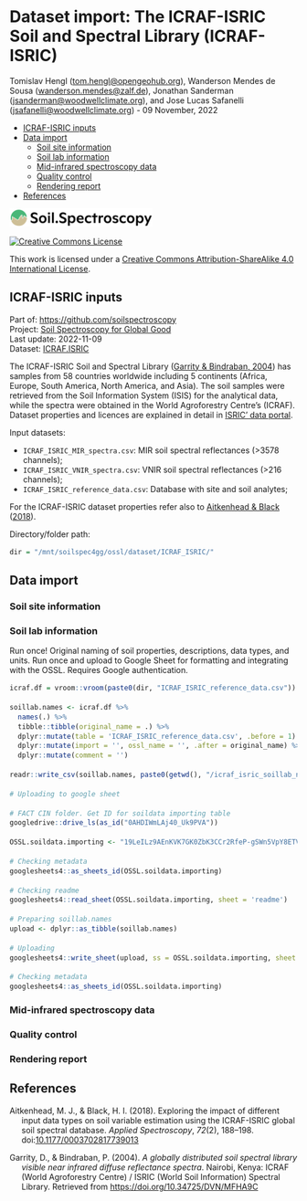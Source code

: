 Dataset import: The ICRAF-ISRIC Soil and Spectral Library (ICRAF-ISRIC)
================
Tomislav Hengl (<tom.hengl@opengeohub.org>), Wanderson Mendes de Sousa
(<wanderson.mendes@zalf.de>), Jonathan Sanderman
(<jsanderman@woodwellclimate.org>), and Jose Lucas Safanelli
(<jsafanelli@woodwellclimate.org>) -
09 November, 2022



-   [ICRAF-ISRIC inputs](#icraf-isric-inputs)
-   [Data import](#data-import)
    -   [Soil site information](#soil-site-information)
    -   [Soil lab information](#soil-lab-information)
    -   [Mid-infrared spectroscopy
        data](#mid-infrared-spectroscopy-data)
    -   [Quality control](#quality-control)
    -   [Rendering report](#rendering-report)
-   [References](#references)

[<img src="../../img/soilspec4gg-logo_fc.png" alt="SoilSpec4GG logo" width="250"/>](https://soilspectroscopy.org/)

[<img alt="Creative Commons License" style="border-width:0" src="https://i.creativecommons.org/l/by-sa/4.0/88x31.png" />](http://creativecommons.org/licenses/by-sa/4.0/)

This work is licensed under a [Creative Commons Attribution-ShareAlike
4.0 International
License](http://creativecommons.org/licenses/by-sa/4.0/).

## ICRAF-ISRIC inputs

Part of: <https://github.com/soilspectroscopy>  
Project: [Soil Spectroscopy for Global
Good](https://soilspectroscopy.org)  
Last update: 2022-11-09  
Dataset:
[ICRAF.ISRIC](https://soilspectroscopy.github.io/ossl-manual/soil-spectroscopy-tools-and-users.html#icraf.isric)

The ICRAF-ISRIC Soil and Spectral Library ([Garrity & Bindraban,
2004](#ref-garrity2004globally)) has samples from 58 countries worldwide
including 5 continents (Africa, Europe, South America, North America,
and Asia). The soil samples were retrieved from the Soil Information
System (ISIS) for the analytical data, while the spectra were obtained
in the World Agroforestry Centre’s (ICRAF). Dataset properties and
licences are explained in detail in [ISRIC’ data
portal](https://data.isric.org/geonetwork/srv/api/records/1b65024a-cd9f-11e9-a8f9-a0481ca9e724).

Input datasets:

-   `ICRAF_ISRIC_MIR_spectra.csv`: MIR soil spectral reflectances
    (&gt;3578 channels);
-   `ICRAF_ISRIC_VNIR_spectra.csv`: VNIR soil spectral reflectances
    (&gt;216 channels);
-   `ICRAF_ISRIC_reference_data.csv`: Database with site and soil
    analytes;

For the ICRAF-ISRIC dataset properties refer also to [Aitkenhead &
Black](#ref-aitkenhead2018exploring)
([2018](#ref-aitkenhead2018exploring)).

Directory/folder path:

``` r
dir = "/mnt/soilspec4gg/ossl/dataset/ICRAF_ISRIC/"
```

## Data import

### Soil site information

### Soil lab information

Run once! Original naming of soil properties, descriptions, data types,
and units. Run once and upload to Google Sheet for formatting and
integrating with the OSSL. Requires Google authentication.

``` r
icraf.df = vroom::vroom(paste0(dir, "ICRAF_ISRIC_reference_data.csv"))

soillab.names <- icraf.df %>%
  names(.) %>%
  tibble::tibble(original_name = .) %>%
  dplyr::mutate(table = 'ICRAF_ISRIC_reference_data.csv', .before = 1) %>%
  dplyr::mutate(import = '', ossl_name = '', .after = original_name) %>%
  dplyr::mutate(comment = '')

readr::write_csv(soillab.names, paste0(getwd(), "/icraf_isric_soillab_names.csv"))

# Uploading to google sheet

# FACT CIN folder. Get ID for soildata importing table
googledrive::drive_ls(as_id("0AHDIWmLAj40_Uk9PVA"))

OSSL.soildata.importing <- "19LeILz9AEnKVK7GK0ZbK3CCr2RfeP-gSWn5VpY8ETVM"

# Checking metadata
googlesheets4::as_sheets_id(OSSL.soildata.importing)

# Checking readme
googlesheets4::read_sheet(OSSL.soildata.importing, sheet = 'readme')

# Preparing soillab.names
upload <- dplyr::as_tibble(soillab.names)

# Uploading
googlesheets4::write_sheet(upload, ss = OSSL.soildata.importing, sheet = "ICRAF_ISRIC")

# Checking metadata
googlesheets4::as_sheets_id(OSSL.soildata.importing)
```

### Mid-infrared spectroscopy data

### Quality control

### Rendering report

## References

<!-- ### Soil site and laboratory data import: -->
<!-- ```{r} -->
<!-- icraf.df = vroom::vroom(paste(dir, "ICRAF_ISRIC_reference_data.csv", sep = "")) -->
<!-- ## dataset ISIS: https://www.isric.org/sites/default/files/isric_report_1995_10b.pdf -->
<!-- ``` -->
<!-- #### Soil lab information -->
<!-- ```{r} -->
<!-- in.name = c("pH (H2O)", "pH (KCl)", "pH (CaCl2)", "CaCO3", "Org C", "Org N", "Ca",  -->
<!--             "Mg", "Na", "K", "Exch acid", "Exch Al", "CEC soil", "ECEC", "Tot S", -->
<!--             "Tot Si", "Clay", "BD", "El cond", "Base sat", "pF4.2", "pF2.7") -->
<!-- icraf.yw = as.data.frame(icraf.df[,in.name]) -->
<!-- out.name = c("ph.h2o_usda.4c1_index", "ph.kcl_usda.4c1_index", "ph.cacl2_usda.4c1_index", "caco3_usda.4e1_wpct", "oc_usda.calc_wpct", "n.tot_usda.4h2_wpct", "ca.ext_usda.4b1_cmolkg", -->
<!--              "mg.ext_usda.4b1_cmolkg", "na.ext_usda.4b1_cmolkg", "k.ext_usda.4b1_cmolkg", "acid.tea_usda4b2_cmolkg", "al.kcl_usda.4b3_cmolkg", "cec.ext_usda.4b1_cmolkg", "ecec_usda.4b4_cmolkg", "sand.tot_usda.3a1_wpct", "silt.tot_usda.3a1_wpct", "clay.tot_usda.3a1_wpct", "bd.od_usda.3b2_gcm3", "ec.w_usda.4f1_dsm", "bsat_usda.4b4_wpct", "wr.1500kbar_usda.3c2_wpct", "wr.33kbar_usda.3c1_wpct") -->
<!-- ## compare values -->
<!-- #summary(icraf.yw$`pH (H2O)`) -->
<!-- #summary(icraf.yw$`Org C`) -->
<!-- #summary(icraf.yw$`Org N`) -->
<!-- #summary(icraf.yw$`Ca`) -->
<!-- #summary(icraf.yw$`BD`) -->
<!-- #summary(icraf.yw$`Clay`) -->
<!-- #summary(icraf.yw$`pF4.2`) -->
<!-- fun.lst = as.list(rep("x*1", length(in.name))) -->
<!-- fun.lst[[which(in.name=="BD")]] = "ifelse(x<0.05, NA, x*1)" -->
<!-- ## save translation rules: -->
<!-- #View(data.frame(in.name, out.name, unlist(fun.lst))) -->
<!-- write.csv(data.frame(in.name, out.name, unlist(fun.lst)), "./icraf_soilab_transvalues.csv") -->
<!-- icraf.soil = transvalues(icraf.yw, out.name, in.name, fun.lst) -->
<!-- icraf.soil$id.layer_local_c = icraf.df$`Batch and labid` -->
<!-- #summary(duplicated(icraf.soil$id.layer_local_c)) -->
<!-- ``` -->
<!-- Exporting the table: -->
<!-- ```{r} -->
<!-- icraf.soil$id.layer_uuid_c = openssl::md5(make.unique(icraf.soil$id.layer_local_c)) -->
<!-- icraf.soil$sample.doi_idf_c = "10.34725/DVN/MFHA9C" -->
<!-- icraf.soil$sample.contact.name_utf8_txt = "Keith Shepherd" -->
<!-- icraf.soil$sample.contact.email_ietf_email = "afsis.info@africasoils.net" -->
<!-- x.na = soilab.name[which(!soilab.name %in% names(icraf.soil))] -->
<!-- if(length(x.na)>0){ for(i in x.na){ icraf.soil[,i] <- NA } } -->
<!-- soilab.rds = paste0(dir, "ossl_soillab_v1.rds") -->
<!-- if(!file.exists(soilab.rds)){ -->
<!--   saveRDS.gz(icraf.soil[,soilab.name], soilab.rds) -->
<!-- } -->
<!-- ``` -->
<!-- #### Soil site information -->
<!-- ```{r} -->
<!-- icraf.site = as.data.frame(icraf.df[,1:17]) -->
<!-- icraf.site$`Long: sec` = ifelse(is.na(icraf.site$`Long: sec`), 0, icraf.site$`Long: sec`) -->
<!-- icraf.site$`Lat: sec` = ifelse(is.na(icraf.site$`Lat: sec`), 0, icraf.site$`Lat: sec`) -->
<!-- icraf.site$lat = ifelse(icraf.site$`N / S`=="South", paste0("-", icraf.site$`Lat: degr`, " ", icraf.site$`Lat: min`, " ", icraf.site$`Lat: sec`), paste0(icraf.site$`Lat: degr`, " ", icraf.site$`Lat: min`, " ", icraf.site$`Lat: sec`)) -->
<!-- icraf.site$lon = ifelse(icraf.site$`E / W`=="West", paste0("-", icraf.site$`Long: degr`, " ", icraf.site$`Long: min`, " ", icraf.site$`Long: sec`), paste0(icraf.site$`Long: degr`, " ", icraf.site$`Long: min`, " ", icraf.site$`Long: sec`)) -->
<!-- icraf.site$layer.sequence_usda_uint16 = icraf.site$HORI -->
<!-- icraf.site$layer.upper.depth_usda_cm = icraf.site$BTOP -->
<!-- icraf.site$layer.lower.depth_usda_cm = icraf.site$BBOT -->
<!-- ## soil taxonomy: -->
<!-- isis.xy <- read.csv("/mnt/diskstation/data/Soil_points/INT/ISRIC_ISIS/Sites.csv", stringsAsFactors = FALSE) -->
<!-- #str(isis.xy) -->
<!-- isis.xy$SiteId = isis.xy$Id -->
<!-- isis.xy$Plotcode = paste(isis.xy$CountryISO, isis.xy$Id) -->
<!-- isis.des <- read.csv("/mnt/diskstation/data/Soil_points/INT/ISRIC_ISIS/SitedescriptionResults.csv", stringsAsFactors = FALSE) -->
<!-- id0.lst = c(236,235,224); nm0.lst = c("longitude_decimal_degrees", "latitude_decimal_degrees", "site_obsdate") -->
<!-- isis.site.l = plyr::join_all(lapply(1:length(id0.lst), function(i){plyr::rename(subset(isis.des, ValueId==id0.lst[i])[,c("SampleId","Value")], replace=c("Value"=paste(nm0.lst[i])))}), type = "full") -->
<!-- isis.tax.smp = read.csv("/mnt/diskstation/data/Soil_points/INT/ISRIC_ISIS/ClassificationSamples.csv", stringsAsFactors = FALSE) -->
<!-- isis.tax.smp$SampleId = isis.tax.smp$Id -->
<!-- isis.tax.smp$Plotcode = plyr::join(isis.tax.smp, isis.xy, by="SiteId")$Plotcode -->
<!-- isis.xy$SampleId = plyr::join(isis.xy, isis.tax.smp, by="SiteId", match="first")$SampleId -->
<!-- isis.xy = join(isis.xy, isis.site.l) -->
<!-- isis.tax = read.csv("/mnt/diskstation/data/Soil_points/INT/ISRIC_ISIS/ClassificationResults.csv", stringsAsFactors = FALSE) -->
<!-- id0.lst = c(195,196,198,199,200); nm0.lst = c("USGG_75", "USGG_99", "USSG_75", "USSG_92", "USSG_99") -->
<!-- tax.kst = plyr::join_all(lapply(1:length(id0.lst), function(i){plyr::rename(subset(isis.tax, ValueId==id0.lst[i])[,c("SampleId","Value")], replace=c("Value"=paste(nm0.lst[i])))}), type = "full") -->
<!-- tax.kst$Plotcode = plyr::join(tax.kst, isis.tax.smp[,c("SampleId", "Plotcode")])$Plotcode -->
<!-- tax.kst$pedon.taxa_usda_c = paste0(ifelse(is.na(tax.kst$USSG_99), ifelse(is.na(tax.kst$USSG_92), tax.kst$USSG_75, tax.kst$USSG_92), tax.kst$USSG_99), " ", ifelse(is.na(tax.kst$USGG_99), tax.kst$USGG_75, tax.kst$USGG_99)) -->
<!-- #tax.kst[1:4,] -->
<!-- icraf.site$pedon.taxa_usda_c = plyr::join(icraf.site, tax.kst[,c("Plotcode", "pedon.taxa_usda_c")])$pedon.taxa_usda_c -->
<!-- icraf.site$longitude_wgs84_dd = plyr::join(icraf.site, isis.xy)$longitude_decimal_degrees -->
<!-- icraf.site$latitude_wgs84_dd = plyr::join(icraf.site, isis.xy)$latitude_decimal_degrees -->
<!-- icraf.site$longitude_wgs84_dd = as.numeric(ifelse(is.na(icraf.site$longitude_wgs84_dd), measurements::conv_unit(icraf.site$lon, from = 'deg_min_sec', to = 'dec_deg'), icraf.site$longitude_wgs84_dd)) -->
<!-- icraf.site$latitude_wgs84_dd = as.numeric(ifelse(is.na(icraf.site$latitude_wgs84_dd), measurements::conv_unit(icraf.site$lat, from = 'deg_min_sec', to = 'dec_deg'), icraf.site$latitude_wgs84_dd)) -->
<!-- #plot(icraf.site[,c("longitude_wgs84_dd","latitude_wgs84_dd")]) -->
<!-- icraf.site$id.layer_local_c = icraf.df$`Batch and labid` -->
<!-- icraf.site$id.location_olc_c = olctools::encode_olc(icraf.site$latitude_wgs84_dd, icraf.site$longitude_wgs84_dd, 10) -->
<!-- ``` -->
<!-- Exporting the table: -->
<!-- ```{r} -->
<!-- icraf.site$id.layer_uuid_c = openssl::md5(make.unique(icraf.site$id.layer_local_c)) -->
<!-- icraf.site$observation.ogc.schema.title_ogc_txt = 'Open Soil Spectroscopy Library' -->
<!-- icraf.site$observation.ogc.schema_idn_url = 'https://soilspectroscopy.github.io' -->
<!-- icraf.site$location.method_any_c = "GPS" -->
<!-- icraf.site$location.error_any_m = 30 -->
<!-- icraf.site$dataset.license.title_ascii_txt = "CC-BY" -->
<!-- icraf.site$dataset.license.address_idn_url = "https://creativecommons.org/licenses/by/4.0/" -->
<!-- icraf.site$dataset.title_utf8_txt = "ICRAF-ISRIC Soil MIR Spectral Library" -->
<!-- icraf.site$surveyor.address_utf8_txt = "ICRAF, PO Box 30677, Nairobi, 00100, Kenya" -->
<!-- icraf.site$dataset.code_ascii_c = "ICRAF.ISRIC" -->
<!-- icraf.site$dataset.address_idn_url = "https://www.isric.org/explore/ISRIC-collections" -->
<!-- icraf.site$dataset.owner_utf8_txt = "World Agroforestry Centre (ICRAF) / ISRIC - World Soil Information" -->
<!-- icraf.site$surveyor.title_utf8_txt = "Stephan Mantel" -->
<!-- icraf.site$surveyor.contact_ietf_email = "stephan.mantel@wur.nl" -->
<!-- icraf.site$dataset.contact.name_utf8_txt = "Keith Shepherd" -->
<!-- icraf.site$dataset.contact_ietf_email = "afsis.info@africasoils.net" -->
<!-- x.na = site.name[which(!site.name %in% names(icraf.site))] -->
<!-- if(length(x.na)>0){ for(i in x.na){ icraf.site[,i] <- NA } } -->
<!-- soilsite.rds = paste0(dir, "ossl_soilsite_v1.rds") -->
<!-- if(!file.exists(soilsite.rds)){ -->
<!--   saveRDS.gz(icraf.site[,site.name], soilsite.rds) -->
<!-- } -->
<!-- ``` -->
<!-- ### Mid-infrared spectroscopy data -->
<!-- Mid-infrared (MIR) soil spectroscopy raw data: -->
<!-- ```{r} -->
<!-- if(!exists("icraf.mir")){ -->
<!--   icraf.mir = vroom::vroom(paste(dir, "ICRAF_ISRIC_MIR_spectra.csv", sep = "")) -->
<!-- } -->
<!-- ``` -->
<!-- Some duplicates (average values?). -->
<!-- ```{r} -->
<!-- # MIR data -->
<!-- sum(duplicated(icraf.mir$SSN)) # 155 obs. -->
<!-- #icraf.mir <- icraf.mir %>% -->
<!-- #  group_by(SSN) %>% -->
<!-- #  summarise_all(mean) -->
<!-- #sum(duplicated(icraf.mir$SSN)) -->
<!-- ``` -->
<!-- Add the [Universal Unique -->
<!-- Identifier](https://cran.r-project.org/web/packages/uuid/) (UUI): -->
<!-- ```{r} -->
<!-- icraf.mir$id.scan_uuid_c = openssl::md5(make.unique(paste0("ICRAF.ISRIC", icraf.mir$SSN))) -->
<!-- ``` -->
<!-- Resampling the MIR spectra from the original window size to 2 cm-1 in `icraf.abs`. -->
<!-- This operation can be time-consuming: -->
<!-- ```{r} -->
<!-- sel.abs = names(icraf.mir)[grep("^m", names(icraf.mir))] -->
<!-- ## 3578 -->
<!-- icraf.abs = icraf.mir[,c("id.scan_uuid_c", "SSN", sel.abs)] -->
<!-- dim(icraf.abs) -->
<!-- ``` -->
<!-- List any possible problems in spectral scans: -->
<!-- ```{r} -->
<!-- wav.mir = as.numeric(gsub("m", "", sel.abs)) # Get wavelength only -->
<!-- # Creating a matrix with only spectral values to resample it -->
<!-- icraf.mir.spec = as.matrix(icraf.mir[,sel.abs]) -->
<!-- colnames(icraf.mir.spec) = wav.mir -->
<!-- rownames(icraf.mir.spec) = icraf.mir$id.scan_uuid_c -->
<!-- samples.na.gaps = apply(icraf.mir.spec, 1, FUN=function(j){ round(100*sum(is.na(j))/length(j), 3)})  -->
<!-- samples.negative = apply(icraf.mir.spec, 1, FUN=function(j){ round(100*sum(j <= 0, na.rm=TRUE)/length(j), 3) }) -->
<!-- sum(samples.negative>0) -->
<!-- samples.extreme = apply(icraf.mir.spec, 1, FUN=function(j){ round(100*sum(j >= 3, na.rm=TRUE)/length(j), 3) }) -->
<!-- sum(samples.extreme>0) -->
<!-- ``` -->
<!-- Resample values to standard wavelengths: -->
<!-- ```{r} -->
<!-- icraf.mir.f = prospectr::resample(icraf.mir.spec, wav.mir, seq(600, 4000, 2), interpol = "spline")  -->
<!-- ## Wavelength by 2 cm-1 -->
<!-- icraf.mir.f = round(as.data.frame(icraf.mir.f)*1000) -->
<!-- mir.n = paste0("scan_mir.", seq(600, 4000, 2), "_abs") -->
<!-- colnames(icraf.mir.f) = mir.n -->
<!-- dim(icraf.mir.f) -->
<!-- summary(icraf.mir.f$scan_mir.602_abs) -->
<!-- icraf.mir.f$id.scan_uuid_c = rownames(icraf.mir.spec) -->
<!-- ``` -->
<!-- Plotting MIR spectra to see if it is still negative values in the table: -->
<!-- ```{r} -->
<!-- #str(names(icraf.mir.f)) -->
<!-- matplot(y=as.vector(t(icraf.mir.f[250,mir.n])), x=seq(600, 4000, 2), -->
<!--         ylim = c(0,3000), -->
<!--         type = 'l',  -->
<!--         xlab = "Wavelength",  -->
<!--         ylab = "Absorbance" -->
<!--         ) -->
<!-- ``` -->
<!-- Export final MIR table: -->
<!-- ```{r} -->
<!-- icraf.mir.f$id.layer_local_c = plyr::join(icraf.mir.f["id.scan_uuid_c"], icraf.abs[c("id.scan_uuid_c","SSN")])$SSN -->
<!-- icraf.mir.f$id.layer_uuid_c = plyr::join(icraf.mir.f["id.layer_local_c"], icraf.soil[c("id.layer_local_c","id.layer_uuid_c")], match="first")$id.layer_uuid_c -->
<!-- summary(is.na(icraf.mir.f$id.layer_uuid_c)) -->
<!-- icraf.mir.f$model.name_utf8_txt = "Bruker Vertex 70 with HTS-XT accessory" -->
<!-- icraf.mir.f$model.code_any_c = "Bruker_Vertex_70.HTS.XT" -->
<!-- icraf.mir.f$method.light.source_any_c = "" -->
<!-- icraf.mir.f$method.preparation_any_c = "" -->
<!-- icraf.mir.f$scan.file_any_c = "" -->
<!-- icraf.mir.f$scan.date.begin_iso.8601_yyyy.mm.dd = as.Date("2004-02-01") -->
<!-- icraf.mir.f$scan.date.end_iso.8601_yyyy.mm.dd = as.Date("2004-11-01") -->
<!-- icraf.mir.f$scan.license.title_ascii_txt = "CC-BY" -->
<!-- icraf.mir.f$scan.license.address_idn_url = "https://creativecommons.org/licenses/by/4.0/" -->
<!-- icraf.mir.f$scan.doi_idf_c = "10.34725/DVN/MFHA9C" -->
<!-- icraf.mir.f$scan.contact.name_utf8_txt = "Keith Shepherd" -->
<!-- icraf.mir.f$scan.contact.email_ietf_email = "afsis.info@africasoils.net" -->
<!-- icraf.mir.f$scan.mir.nafreq_ossl_pct = samples.na.gaps -->
<!-- icraf.mir.f$scan.mir.negfreq_ossl_pct = samples.negative -->
<!-- icraf.mir.f$scan.mir.extfreq_ossl_pct = samples.extreme -->
<!-- ``` -->
<!-- Save to RDS file: -->
<!-- ```{r} -->
<!-- x.na = mir.name[which(!mir.name %in% names(icraf.mir.f))] -->
<!-- if(length(x.na)>0){ for(i in x.na){ icraf.mir.f[,i] <- NA } } -->
<!-- #str(icraf.mir.f[,mir.name[1:24]]) -->
<!-- mir.rds = paste0(dir, "ossl_mir_v1.rds") -->
<!-- if(!file.exists(mir.rds)){ -->
<!--   saveRDS.gz(icraf.mir.f[,mir.name], mir.rds) -->
<!-- } -->
<!-- #rm(icraf.mir.spec); rm(icraf.mir); rm(icraf.abs) -->
<!-- #gc() -->
<!-- ``` -->
<!-- ### Visible and near-infrared spectroscopy data -->
<!-- Visible and near-infrared (VNIR) soil spectroscopy raw data: -->
<!-- ```{r} -->
<!-- icraf.vnir = vroom::vroom(paste(dir, "ICRAF_ISRIC_VNIR_spectra.csv", sep = "")) -->
<!-- icraf.vnir$id.layer_local_c = icraf.vnir$Batch.Labid -->
<!-- #summary(icraf.vnir$W380) -->
<!-- #str(which(!icraf.vnir$id.layer_local_c %in% icraf.soil$id.layer_local_c)) -->
<!-- #283 not matching! -->
<!-- ``` -->
<!-- Detect negative values and similar: -->
<!-- ```{r} -->
<!-- sel.vnir = grep("W", names(icraf.vnir)) -->
<!-- ## 216 -->
<!-- samples0.na.gaps = apply(icraf.vnir[,sel.vnir], 1, FUN=function(j){ round(100*sum(is.na(j))/length(j), 3)})  -->
<!-- samples0.negative = apply(icraf.vnir[,sel.vnir], 1, FUN=function(j){ round(100*sum(j <= 0, na.rm = TRUE)/length(j), 3) }) -->
<!-- sum(samples0.negative>0, na.rm=TRUE) -->
<!-- samples0.extreme = apply(icraf.vnir[,sel.vnir], 1, FUN=function(j){ round(100*sum(j >= 1, na.rm = TRUE)/length(j), 3) }) -->
<!-- sum(samples0.extreme>0, na.rm=TRUE) -->
<!-- ``` -->
<!-- Resample to standard wavelengths: -->
<!-- ```{r} -->
<!-- icraf.vnir.spec = icraf.vnir[,sel.vnir] -->
<!-- vnir.s = sapply(names(icraf.vnir)[sel.vnir], function(i){ strsplit(i, "W")[[1]][2] }) -->
<!-- vnir.n = paste0("scan_visnir.", vnir.s, "_pcnt") -->
<!-- colnames(icraf.vnir.spec) = vnir.s -->
<!-- ## large processing time -->
<!-- icraf.vnir.f = prospectr::resample(icraf.vnir.spec, vnir.s, seq(350, 2500, by=2), interpol = "spline") -->
<!-- ## Wavelength by 2 cm-1 -->
<!-- icraf.vnir.f = round(as.data.frame(icraf.vnir.f)*100, 1) -->
<!-- visnir.n = paste0("scan_visnir.", seq(350, 2500, by=2), "_pcnt") -->
<!-- colnames(icraf.vnir.f) = visnir.n -->
<!-- #summary(icraf.vnir.f$scan_visnir.396_pcnt) -->
<!-- ``` -->
<!-- Plot and check individual curves: -->
<!-- ```{r} -->
<!-- matplot(y=as.vector(t(icraf.vnir.f[120,vnir.n])), x=vnir.s, -->
<!--         ylim = c(0,60), -->
<!--         type = 'l',  -->
<!--         xlab = "Wavelength",  -->
<!--         ylab = "Reflectance" -->
<!--         ) -->
<!-- ``` -->
<!-- Adding basic columns: -->
<!-- ```{r} -->
<!-- icraf.vnir.f$id.layer_local_c = icraf.vnir$id.layer_local_c -->
<!-- icraf.vnir.f$id.scan_uuid_c = openssl::md5(make.unique(paste0("ICRAF.ISRIC", icraf.vnir.f$id.layer_local_c))) -->
<!-- summary(is.na(icraf.vnir.f$id.scan_uuid_c)) -->
<!-- icraf.vnir.f$id.layer_uuid_c = plyr::join(icraf.vnir.f["id.layer_local_c"], icraf.soil[c("id.layer_local_c","id.layer_uuid_c")], match="first")$id.layer_uuid_c -->
<!-- summary(is.na(icraf.vnir.f$id.layer_uuid_c)) -->
<!-- ## 284 missing -->
<!-- icraf.vnir.f$model.name_utf8_txt = "ASD FieldSpec Pro FR" -->
<!-- icraf.vnir.f$model.code_any_c = "ASD_FieldSpec_FR" -->
<!-- icraf.vnir.f$method.light.source_any_c = "" -->
<!-- icraf.vnir.f$method.preparation_any_c = "" -->
<!-- #icraf.vnir.f$scan.file_any_c = "" -->
<!-- icraf.vnir.f$scan.date.begin_iso.8601_yyyy.mm.dd = as.Date("2004-02-01") -->
<!-- icraf.vnir.f$scan.date.end_iso.8601_yyyy.mm.dd = as.Date("2004-11-01") -->
<!-- icraf.vnir.f$scan.license.title_ascii_txt = "CC-BY" -->
<!-- icraf.vnir.f$scan.license.address_idn_url = "https://creativecommons.org/licenses/by/4.0/" -->
<!-- icraf.vnir.f$scan.doi_idf_c = "10.34725/DVN/MFHA9C" -->
<!-- icraf.vnir.f$scan.contact.name_utf8_txt = "Keith Shepherd" -->
<!-- icraf.vnir.f$scan.contact.email_ietf_email = "afsis.info@africasoils.net" -->
<!-- icraf.vnir.f$scan.visnir.nafreq_ossl_pct = samples0.na.gaps -->
<!-- icraf.vnir.f$scan.visnir.negfreq_ossl_pct = samples0.negative -->
<!-- icraf.vnir.f$scan.visnir.extfreq_ossl_pct = samples0.extreme -->
<!-- ``` -->
<!-- Save final table: -->
<!-- ```{r} -->
<!-- x.na = visnir.name[which(!visnir.name %in% names(icraf.vnir.f))] -->
<!-- if(length(x.na)>0){ for(i in x.na){ icraf.vnir.f[,i] <- NA } } -->
<!-- #str(icraf.vnir.f[,visnir.name[1:24]]) -->
<!-- visnir.rds = paste0(dir, "ossl_visnir_v1.rds") -->
<!-- #icraf.vnir.f = icraf.vnir.f[!is.na(icraf.vnir.f$id.layer_local_c),] -->
<!-- if(!file.exists(visnir.rds)){ -->
<!--   saveRDS.gz(icraf.vnir.f[,visnir.name], visnir.rds) -->
<!-- } -->
<!-- ``` -->
<!-- ### Quality control -->
<!-- Check if some points don't have any spectral scans: -->
<!-- ```{r} -->
<!-- mis.r = icraf.mir.f$id.layer_uuid_c %in% icraf.site$id.layer_uuid_c -->
<!-- summary(mis.r) -->
<!-- ## All OK -->
<!-- summary(is.na(icraf.vnir.f$id.scan_uuid_c)) -->
<!-- summary(is.na(icraf.mir.f$id.scan_uuid_c)) -->
<!-- ``` -->
<!-- ### Distribution of points -->
<!-- We can plot an world map showing distribution of the sampling locations -->
<!-- for the ICRAF-ISRIC data. -->
<!-- ```{r, icraf.pnts_sites} -->
<!-- icraf.map = NULL -->
<!-- mapWorld = borders('world', colour = 'gray50', fill = 'gray50') -->
<!-- icraf.map = ggplot() + mapWorld -->
<!-- icraf.map = icraf.map + geom_point(aes(x=icraf.site$longitude_wgs84_dd, y=icraf.site$latitude_wgs84_dd), color = 'blue', shape = 18, size=.9) -->
<!-- icraf.map -->
<!-- ``` -->
<!-- Fig.  1: ICRAF-ISRIC locations of sites across the globe. -->
<!-- ```{r, eval=FALSE} -->
<!-- #save.image.pigz(file=paste0(dir, "ICRAF.RData"), n.cores=32) -->
<!-- #rmarkdown::render("dataset/ICRAF_ISRIC/README.Rmd") -->
<!-- ``` -->
<!-- ## References -->

<div id="refs" class="references csl-bib-body hanging-indent"
line-spacing="2">

<div id="ref-aitkenhead2018exploring" class="csl-entry">

Aitkenhead, M. J., & Black, H. I. (2018). <span class="nocase">Exploring
the impact of different input data types on soil variable estimation
using the ICRAF-ISRIC global soil spectral database</span>. *Applied
Spectroscopy*, *72*(2), 188–198.
doi:[10.1177/0003702817739013](https://doi.org/10.1177/0003702817739013)

</div>

<div id="ref-garrity2004globally" class="csl-entry">

Garrity, D., & Bindraban, P. (2004). *A globally distributed soil
spectral library visible near infrared diffuse reflectance spectra*.
Nairobi, Kenya: ICRAF (World Agroforestry Centre) / ISRIC (World Soil
Information) Spectral Library. Retrieved from
<https://doi.org/10.34725/DVN/MFHA9C>

</div>

</div>
